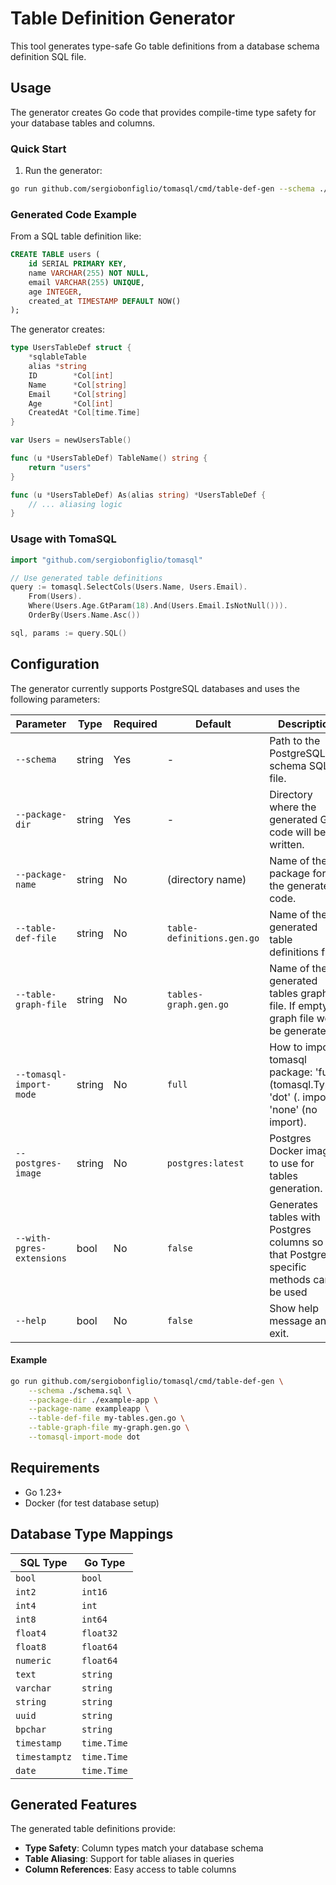 # Table Definition Generator

This tool generates type-safe Go table definitions from a database schema definition SQL file.

## Usage

The generator creates Go code that provides compile-time type safety for your database tables and columns.

### Quick Start

1. Run the generator:

```bash
go run github.com/sergiobonfiglio/tomasql/cmd/table-def-gen --schema ./path/to/your/schema.sql --package-dir ./path/to/your/package --package-name yourpkg
```

### Generated Code Example

From a SQL table definition like:

```sql
CREATE TABLE users (
    id SERIAL PRIMARY KEY,
    name VARCHAR(255) NOT NULL,
    email VARCHAR(255) UNIQUE,
    age INTEGER,
    created_at TIMESTAMP DEFAULT NOW()
);
```

The generator creates:

```go
type UsersTableDef struct {
    *sqlableTable
    alias *string
    ID        *Col[int]
    Name      *Col[string]
    Email     *Col[string]
    Age       *Col[int]
    CreatedAt *Col[time.Time]
}

var Users = newUsersTable()

func (u *UsersTableDef) TableName() string {
    return "users"
}

func (u *UsersTableDef) As(alias string) *UsersTableDef {
    // ... aliasing logic
}
```

### Usage with TomaSQL

```go
import "github.com/sergiobonfiglio/tomasql"

// Use generated table definitions
query := tomasql.SelectCols(Users.Name, Users.Email).
    From(Users).
    Where(Users.Age.GtParam(18).And(Users.Email.IsNotNull())).
    OrderBy(Users.Name.Asc())

sql, params := query.SQL()
```

## Configuration

The generator currently supports PostgreSQL databases and uses the following parameters:

| Parameter            | Type   | Required | Default                    | Description                                                                           |
| -------------------- | ------ | -------- | -------------------------- | ------------------------------------------------------------------------------------- |
| `--schema`           | string | Yes      | -                          | Path to the PostgreSQL schema SQL file.                                               |
| `--package-dir`      | string | Yes      | -                          | Directory where the generated Go code will be written.                                |
| `--package-name`     | string | No       | (directory name)           | Name of the Go package for the generated code.                                        |
| `--table-def-file`   | string | No       | `table-definitions.gen.go` | Name of the generated table definitions file.                                         |
| `--table-graph-file` | string | No       | `tables-graph.gen.go`      | Name of the generated tables graph file. If empty, graph file won't be generated.     |
| `--tomasql-import-mode` | string | No       | `full`                     | How to import tomasql package: 'full' (tomasql.Type), 'dot' (. import), 'none' (no import). |
| `--postgres-image`   | string | No       | `postgres:latest`          | Postgres Docker image to use for tables generation.                                   |
| `--with-pgres-extensions`   | bool | No       | `false`          | Generates tables with Postgres columns so that Postgres specific methods can be used                                    |
| `--help`             | bool   | No       | `false`                    | Show help message and exit.                                                           |

#### Example

```bash
go run github.com/sergiobonfiglio/tomasql/cmd/table-def-gen \
    --schema ./schema.sql \
    --package-dir ./example-app \
    --package-name exampleapp \
    --table-def-file my-tables.gen.go \
    --table-graph-file my-graph.gen.go \
    --tomasql-import-mode dot
```

## Requirements

- Go 1.23+
- Docker (for test database setup)

## Database Type Mappings

| SQL Type | Go Type     |
| --------------- | ----------- |
| `bool`          | `bool`      |
| `int2`          | `int16`     |
| `int4`          | `int`       |
| `int8`          | `int64`     |
| `float4`        | `float32`   |
| `float8`        | `float64`   |
| `numeric`       | `float64`   |
| `text`          | `string`    |
| `varchar`       | `string`    |
| `string`        | `string`    |
| `uuid`          | `string`    |
| `bpchar`        | `string`    |
| `timestamp`     | `time.Time` |
| `timestamptz`   | `time.Time` |
| `date`          | `time.Time` |

## Generated Features

The generated table definitions provide:

- **Type Safety**: Column types match your database schema
- **Table Aliasing**: Support for table aliases in queries
- **Column References**: Easy access to table columns